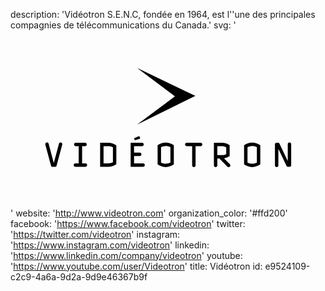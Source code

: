 description: 'Vidéotron S.E.N.C, fondée en 1964, est l''une des principales compagnies de télécommunications du Canada.'
svg: '<svg xmlns="http://www.w3.org/2000/svg" viewBox="0 0 160 90"><path d="M25.43 57.006c-.35 0-.7.2-.818.65v.002l-2.62 9.765-2.622-9.767c-.12-.45-.45-.65-.803-.65-.45 0-.9.3-.9.818 0 .083 0 .167.03.268l2.857 10.65c.132.503.316.652.834.652h1.202c.518 0 .702-.15.835-.65L26.28 58.09c.034-.1.034-.185.034-.268 0-.517-.45-.818-.885-.818zm12.616 10.652h-1.67v-8.782h1.486c.586 0 .867-.434.867-.867 0-.436-.282-.87-.868-.87h-4.71c-.566 0-.867.435-.867.87 0 .433.3.866.868.866h1.486v8.782h-1.67c-.55 0-.868.433-.868.868 0 .433.285.868.87.868h5.074c.6-.018.868-.436.868-.868 0-.435-.233-.868-.868-.868zM49.632 57.14h-4.106v12.255h4.106c1.688 0 3.024-.568 4.125-1.368v-9.52c-1.1-.8-2.438-1.367-4.125-1.367zm-2.37 1.736h2.37c.952 0 1.688.217 2.39.566v7.647a5.113 5.113 0 0 1-2.39.567h-2.37v-8.78zm20.075 8.782h-4.574v-3.772h2.87c.586 0 .87-.435.87-.87s-.3-.866-.87-.866h-2.87v-3.273h4.04c.55 0 .868-.434.868-.867 0-.435-.266-.87-.868-.87h-5.776v12.256h6.31c.568 0 .87-.436.87-.868a.863.863 0 0 0-.87-.87zm-4.381-12.164c.068.214.17.308.336.308a.718.718 0 0 0 .18-.03l2.038-.577h.002c.296-.08.388-.28.283-.568l-.18-.525c-.12-.294-.314-.387-.602-.243l-1.91.857c-.275.112-.345.26-.24.552l.093.224zm15.877 1.546c-1.618 0-3.005.583-4.107 1.37v9.714c1.104.786 2.49 1.37 4.107 1.37 1.605 0 3.022-.567 4.125-1.37V58.41c-1.103-.804-2.52-1.37-4.125-1.37zm-2.37 2.303a5.188 5.188 0 0 1 2.37-.566c.887 0 1.688.217 2.39.566v7.85a5.344 5.344 0 0 1-2.39.566c-.884 0-1.685-.22-2.37-.568v-7.85zm20.092-2.203v.09-.09H89.54c-.566 0-.867.435-.867.87 0 .433.3.866.868.866h2.724v9.784c0 .585.435.867.868.867.435 0 .87-.282.87-.867v-9.784h2.553c.584 0 .867-.434.867-.867 0-.436-.283-.87-.867-.87zm14.842 10.886l-2.938-2.956c1.067-.202 2.053-.6 2.853-1.17v-5.476c-1.067-.785-2.37-1.285-4.007-1.285h-3.99v11.52c0 .585.435.867.867.867.436 0 .87-.282.87-.867v-3.472h1.053l4.056 4.073c.183.185.4.267.6.267a.902.902 0 0 0 .902-.917c0-.2-.083-.4-.267-.584zm-6.344-9.15h2.254c.9 0 1.602.2 2.27.536V62.9c-.668.332-1.368.55-2.27.55h-2.254v-4.574zm17.697-1.836c-1.62 0-3.005.584-4.106 1.37v9.714c1.102.786 2.487 1.37 4.106 1.37 1.603 0 3.022-.567 4.125-1.37V58.41c-1.103-.804-2.522-1.37-4.125-1.37zm-2.37 2.303a5.185 5.185 0 0 1 2.37-.566c.885 0 1.688.217 2.388.566v7.85c-.7.348-1.503.566-2.388.566-.884 0-1.686-.22-2.37-.568v-7.85zm21.32-2.337c-.433 0-.87.3-.87.867v8.516l-4.204-8.766c-.17-.353-.386-.484-.786-.484h-.65c-.602 0-.87.267-.87.87v10.65c0 .585.452.867.886.867.435-.017.852-.3.852-.867v-8.383l4.142 8.633c.166.335.383.484.783.484h.718c.603 0 .87-.266.87-.868V57.873c-.002-.566-.436-.867-.87-.867zM64.29 19.132l29.613 14.223-29.614 14.58 19.237-14.4"/></svg>'
website: 'http://www.videotron.com'
organization_color: '#ffd200'
facebook: 'https://www.facebook.com/videotron'
twitter: 'https://twitter.com/videotron'
instagram: 'https://www.instagram.com/videotron'
linkedin: 'https://www.linkedin.com/company/videotron'
youtube: 'https://www.youtube.com/user/Videotron'
title: Vidéotron
id: e9524109-c2c9-4a6a-9d2a-9d9e46367b9f

